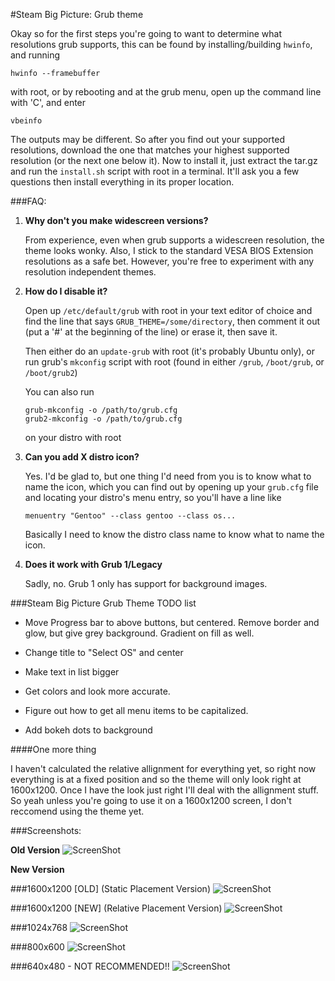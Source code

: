 #Steam Big Picture: Grub theme

Okay so for the first steps you're going to want to determine what resolutions grub supports, this can be found by installing/building `hwinfo`, and running

```
hwinfo --framebuffer
```

with root, or by rebooting and at the grub menu, open up the command line with 'C', and enter

```
vbeinfo
```

The outputs may be different. So after you find out your supported resolutions, download the one that matches your highest supported resolution (or the next one below it). Now to install it, just extract the tar.gz and run the `install.sh` script with root in a terminal. It'll ask you a few questions then install everything in its proper location.

###FAQ:

1.  **Why don't you make widescreen versions?**

    From experience, even when grub supports a widescreen resolution, the theme looks wonky. Also, I stick to the standard VESA BIOS Extension resolutions as a safe bet. However, you're free to experiment with any resolution independent themes.

2.  **How do I disable it?**

    Open up `/etc/default/grub` with root in your text editor of choice and find the line that says `GRUB_THEME=/some/directory`, then comment it out (put a '#' at the beginning of the line) or erase it, then save it. 

    Then either do an `update-grub` with root (it's probably Ubuntu only), or run grub's `mkconfig` script with root (found in either `/grub`, `/boot/grub`, or `/boot/grub2`)

    You can also run 

        grub-mkconfig -o /path/to/grub.cfg
        grub2-mkconfig -o /path/to/grub.cfg

    on your distro with root

3.  **Can you add X distro icon?**

    Yes. I'd be glad to, but one thing I'd need from you is to know what to name the icon, which you can find out by opening up your `grub.cfg` file and locating your distro's menu entry, so you'll have a line like

        menuentry "Gentoo" --class gentoo --class os...

    Basically I need to know the distro class name to know what to name the icon.

4.  **Does it work with Grub 1/Legacy**

    Sadly, no. Grub 1 only has support for background images.

###Steam Big Picture Grub Theme TODO list

- Move Progress bar to above buttons, but centered. Remove border and glow, but give grey background. Gradient on fill as well.

- Change title to "Select OS" and center

- Make text in list bigger

- Get colors and look more accurate.

- Figure out how to get all menu items to be capitalized.

- Add bokeh dots to background

####One more thing

I haven't calculated the relative allignment for everything yet, so right now everything is at a fixed position and so the theme will only look right at 1600x1200. Once I have the look just right I'll deal with the allignment stuff. So yeah unless you're going to use it on a 1600x1200 screen, I don't reccomend using the theme yet.

###Screenshots:

**Old Version**
![ScreenShot](http://i.imgur.com/T4pbHXT.png)

**New Version**

###1600x1200  [OLD] (Static Placement Version)
![ScreenShot](http://i.imgur.com/RbZttjy.png)

###1600x1200 [NEW] (Relative Placement Version)
![ScreenShot](http://i.imgur.com/USD0JJP.png)

###1024x768
![ScreenShot](http://i.imgur.com/bMxCQ4E.png)

###800x600
![ScreenShot](http://i.imgur.com/HxX2EsO.png)

###640x480 - NOT RECOMMENDED!!
![ScreenShot](http://i.imgur.com/l5aT9fE.png)


